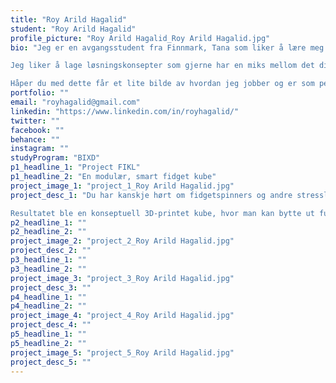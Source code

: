 ```yaml
---
title: "Roy Arild Hagalid"
student: "Roy Arild Hagalid"
profile_picture: "Roy Arild Hagalid_Roy Arild Hagalid.jpg"
bio: "Jeg er en avgangsstudent fra Finnmark, Tana som liker å lære meg prinsipper og regler slik at jeg enklere kan tøye, strekke og bryte de. Jeg forsøker å tenke utenfor boksen og elsker å generere gode (og noen ganger dårlige) ideer. Jeg liker å holde alle dører åpne når det kommer til design og skaping av løsninger, og mener at den perfekte løsningen lages ikke på egen hånd!

Jeg liker å lage løsningskonsepter som gjerne har en miks mellom det digitale og abstrakte. Men jeg trives best når jeg kan holde på med mer håndgripelige prosjekter som involverer f.eks 3D-printing og laserkutting. 

Håper du med dette får et lite bilde av hvordan jeg jobber og er som person, og ta gjerne kontakt ved spørsmål!"
portfolio: ""
email: "royhagalid@gmail.com"
linkedin: "https://www.linkedin.com/in/royhagalid/"
twitter: ""
facebook: ""
behance: ""
instagram: ""
studyProgram: "BIXD"
p1_headline_1: "Project FIKL"
p1_headline_2: "En modulær, smart fidget kube"
project_image_1: "project_1_Roy Arild Hagalid.jpg"
project_desc_1: "Du har kanskje hørt om fidgetspinners og andre stressleker som kan brukes i undervisningssammenheng framfor å sitte på telefonen. Men hva om de var knyttet opp mot internett? I dette prosjektet utforsket vi muligheten for å ha en fidget-kube som var knyttet opp mot en server via bluetooth på telefonen. Vi vurderte hvorvidt dette kunne la seg gjøre, hvilke funksjoner denne kuben kunne ha og hvilke input kuben registrerte og hvordan data kunne brukes og vises for å fremme bruk. 

Resultatet ble en konseptuell 3D-printet kube, hvor man kan bytte ut funksjoner ved hjelp av magneter. "
p2_headline_1: ""
p2_headline_2: ""
project_image_2: "project_2_Roy Arild Hagalid.jpg"
project_desc_2: ""
p3_headline_1: ""
p3_headline_2: ""
project_image_3: "project_3_Roy Arild Hagalid.jpg"
project_desc_3: ""
p4_headline_1: ""
p4_headline_2: ""
project_image_4: "project_4_Roy Arild Hagalid.jpg"
project_desc_4: ""
p5_headline_1: ""
p5_headline_2: ""
project_image_5: "project_5_Roy Arild Hagalid.jpg"
project_desc_5: ""
---
```


